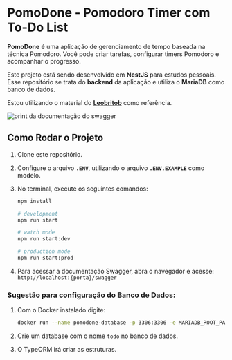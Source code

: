 # PomoDone - Pomodoro Timer com To-Do List

**PomoDone** é uma aplicação de gerenciamento de tempo baseada na técnica Pomodoro. Você pode criar tarefas, configurar timers Pomodoro e acompanhar o progresso.

Este projeto está sendo desenvolvido em **NestJS** para estudos pessoais. Esse repositório se trata do **backend** da aplicação e utiliza o **MariaDB** como banco de dados.

Estou utilizando o material do **[Leobritob](https://www.youtube.com/@leobritob)** como referência.

![print da documentação do swagger](image/swagger.png)

## Como Rodar o Projeto

1. Clone este repositório.
2. Configure o arquivo **`.ENV`**, utilizando o arquivo **`.ENV.EXAMPLE`** como modelo.
3. No terminal, execute os seguintes comandos:

   ```bash
   npm install
   
   # development
   npm run start

   # watch mode
   npm run start:dev
   
   # production mode
   npm run start:prod
   ```

4. Para acessar a documentação Swagger, abra o navegador e acesse: `http://localhost:{porta}/swagger`


### Sugestão para configuração do Banco de Dados:

1. Com o Docker instalado digite:

   ```bash
   docker run --name pomodone-database -p 3306:3306 -e MARIADB_ROOT_PASSWORD=123 -d mariadb:latest
   ```
2. Crie um database com o nome `todo` no banco de dados.
3. O TypeORM irá criar as estruturas.
